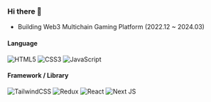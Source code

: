 ### Hi there 👋

- Building Web3 Multichain Gaming Platform (2022.12 ~ 2024.03)

#### Language
![HTML5](https://img.shields.io/badge/html5-%23E34F26.svg?style=for-the-badge&logo=html5&logoColor=white)
![CSS3](https://img.shields.io/badge/css3-%231572B6.svg?style=for-the-badge&logo=css3&logoColor=white)
![JavaScript](https://img.shields.io/badge/javascript-%23323330.svg?style=for-the-badge&logo=javascript&logoColor=%23F7DF1E)   
#### Framework / Library
![TailwindCSS](https://img.shields.io/badge/tailwindcss-%2338B2AC.svg?style=for-the-badge&logo=tailwind-css&logoColor=white)
![Redux](https://img.shields.io/badge/redux-%23593d88.svg?style=for-the-badge&logo=redux&logoColor=white)
![React](https://img.shields.io/badge/react-%2320232a.svg?style=for-the-badge&logo=react&logoColor=%2361DAFB)
![Next JS](https://img.shields.io/badge/Next-black?style=for-the-badge&logo=next.js&logoColor=white)

<!--

### Github Status

<img src="https://streak-stats.demolab.com/?user=harry21-kr&theme=highcontrast&hide_border=true&border_radius=5&card_width=800" />

-->

<!-- 

### BOJ Status

[![Solved.ac Profile](http://mazassumnida.wtf/api/v2/generate_badge?boj=harry21)](https://solved.ac/harry21/)

-->
